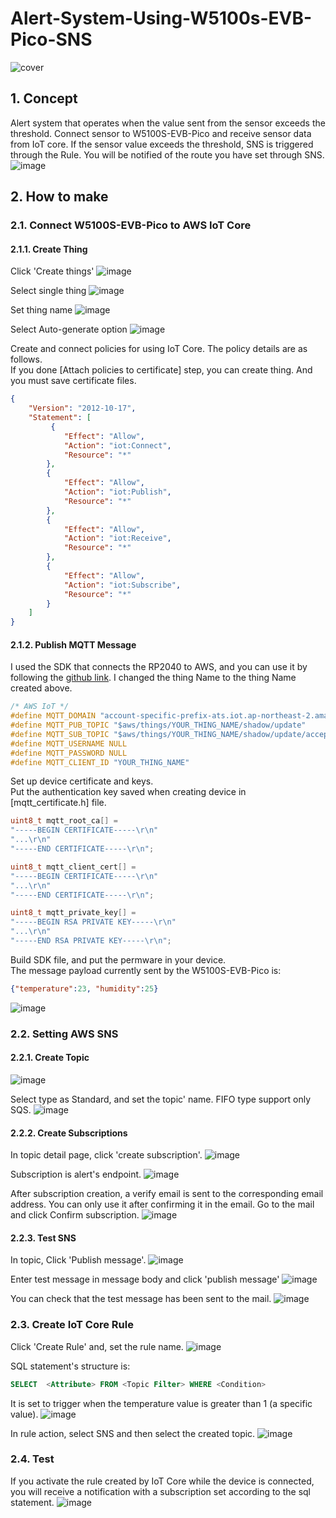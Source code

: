 # Alert-System-Using-W5100s-EVB-Pico-SNS

![cover](https://user-images.githubusercontent.com/87741718/188807547-9e21a36a-c00f-49c2-a39d-94d2d6bda796.png)

## 1. Concept
Alert system that operates when the value sent from the sensor exceeds the threshold.
Connect sensor to W5100S-EVB-Pico and receive sensor data from IoT core. If the sensor value exceeds the threshold, SNS is triggered through the Rule. You will be notified of the route you have set through SNS.
![image](https://user-images.githubusercontent.com/87741718/188807962-9d9f42f8-6635-4c33-bae1-23c1127c67ae.png)

## 2. How to make
### 2.1. Connect W5100S-EVB-Pico to AWS IoT Core
#### 2.1.1. Create Thing
Click 'Create things'
![image](https://user-images.githubusercontent.com/87741718/188810270-db968400-8f5b-4154-9b04-db43ebe8784e.png)

Select single thing
![image](https://user-images.githubusercontent.com/87741718/188810333-049a35ee-a046-4680-bbcf-1015efe8a1e9.png)

Set thing name
![image](https://user-images.githubusercontent.com/87741718/188810348-488c6a91-8a08-4e8f-840a-327267e02851.png)

Select Auto-generate option
![image](https://user-images.githubusercontent.com/87741718/188810363-d48d338d-cbb7-4175-a719-4cc988263054.png)

Create and connect policies for using IoT Core. The policy details are as follows. </br>
If you done [Attach policies to certificate] step, you can create thing. And you must save certificate files.
```JSON
{   
    "Version": "2012-10-17",   
    "Statement": [
         {       
            "Effect": "Allow",       
            "Action": "iot:Connect",
            "Resource": "*"     
        },
        {
            "Effect": "Allow",
            "Action": "iot:Publish",
            "Resource": "*"
        },
        {       
            "Effect": "Allow",
            "Action": "iot:Receive",
            "Resource": "*"
        },
        {       
            "Effect": "Allow",
            "Action": "iot:Subscribe",
            "Resource": "*"
        }
    ] 
}
```


#### 2.1.2. Publish MQTT Message
I used the SDK that connects the RP2040 to AWS, and you can use it by following the [github link](https://github.com/Wiznet/RP2040-HAT-AWS-C/tree/main/examples/aws_iot_mqtt). I changed the thing Name to the thing Name created above.
```C
/* AWS IoT */ 
#define MQTT_DOMAIN "account-specific-prefix-ats.iot.ap-northeast-2.amazonaws.com" 
#define MQTT_PUB_TOPIC "$aws/things/YOUR_THING_NAME/shadow/update" 
#define MQTT_SUB_TOPIC "$aws/things/YOUR_THING_NAME/shadow/update/accepted" 
#define MQTT_USERNAME NULL 
#define MQTT_PASSWORD NULL 
#define MQTT_CLIENT_ID "YOUR_THING_NAME"
```
Set up device certificate and keys. </br>
Put the authentication key saved when creating device in [mqtt_certificate.h] file.
```c
uint8_t mqtt_root_ca[] =
"-----BEGIN CERTIFICATE-----\r\n"
"...\r\n"
"-----END CERTIFICATE-----\r\n";

uint8_t mqtt_client_cert[] =
"-----BEGIN CERTIFICATE-----\r\n"
"...\r\n"
"-----END CERTIFICATE-----\r\n";

uint8_t mqtt_private_key[] =
"-----BEGIN RSA PRIVATE KEY-----\r\n"
"...\r\n"
"-----END RSA PRIVATE KEY-----\r\n";
```
Build SDK file, and put the permware in your device. </br>
The message payload currently sent by the W5100S-EVB-Pico is:
```JSON
{"temperature":23, "humidity":25}
```
![image](https://user-images.githubusercontent.com/87741718/188999762-def2adb2-3c13-4b0a-ae84-8db8d984bc16.png)

### 2.2. Setting AWS SNS
#### 2.2.1. Create Topic
![image](https://user-images.githubusercontent.com/87741718/188999924-35668681-80e0-4ed8-a1c2-0f4adc195359.png)

Select type as Standard, and set the topic' name. FIFO type support only SQS.
![image](https://user-images.githubusercontent.com/87741718/188999961-3debe6d4-ef24-4efc-bc3e-ce5b9622afbb.png)

#### 2.2.2. Create Subscriptions
In topic detail page, click 'create subscription'.
![image](https://user-images.githubusercontent.com/87741718/189000000-1e3b458d-2cb3-4056-b34f-e5cc2b85e122.png)

Subscription is alert's endpoint.
![image](https://user-images.githubusercontent.com/87741718/189000621-4f193c20-c23a-4ce3-8ccf-bbc22bf64745.png)

After subscription creation, a verify email is sent to the corresponding email address. You can only use it after confirming it in the email. Go to the mail and click Confirm subscription.
![image](https://user-images.githubusercontent.com/87741718/189000645-3af717a3-8727-4efc-a742-3d71c394ce22.png)

#### 2.2.3. Test SNS
In topic, Click 'Publish message'.
![image](https://user-images.githubusercontent.com/87741718/189000726-2d586ab9-a68b-4351-a1d1-a2d0d267d1f0.png)

Enter test message in message body and click 'publish message'
![image](https://user-images.githubusercontent.com/87741718/189000778-f96ef2c0-00e5-4da0-8c14-63ac5c804fb0.png)

You can check that the test message has been sent to the mail.
![image](https://user-images.githubusercontent.com/87741718/189000798-65ef1760-59fd-42f8-ba29-1fccd8de62ba.png)

### 2.3. Create IoT Core Rule
Click 'Create Rule' and, set the rule name.
![image](https://user-images.githubusercontent.com/87741718/189000888-de67d9b8-d522-45bf-bd96-b454897880e4.png)

SQL statement's structure is:
```SQL
SELECT  <Attribute> FROM <Topic Filter> WHERE <Condition>
```
It is set to trigger when the temperature value is greater than 1 (a specific value).
![image](https://user-images.githubusercontent.com/87741718/189000944-0ca65677-b372-4060-93fe-bb78e07fd25b.png)

In rule action, select SNS and then select the created topic.
![image](https://user-images.githubusercontent.com/87741718/189778694-df08a76b-f1b0-4e74-b02f-967786003c31.png)

### 2.4. Test
If you activate the rule created by IoT Core while the device is connected, you will receive a notification with a subscription set according to the sql statement.
![image](https://user-images.githubusercontent.com/87741718/189001019-dfbe75d5-2bc2-4e14-9bd8-2d93321bec29.png)




